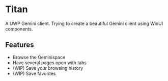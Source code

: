 # Titan

A UWP Gemini client. Trying to create a beautiful Gemini client using WinUI components.

## Features
* Browse the Geminispace
* Have several pages open with tabs
* (WIP) Save your browsing history
* (WIP) Save favorites
